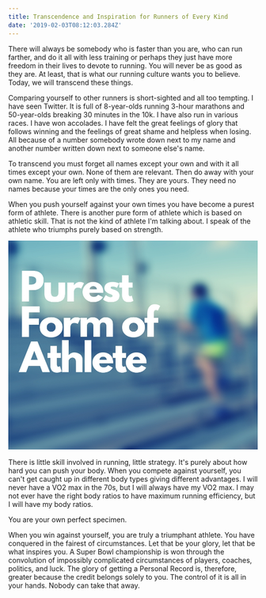 ```yaml
---
title: Transcendence and Inspiration for Runners of Every Kind
date: '2019-02-03T08:12:03.284Z'
---
```


There will always be somebody who is faster than you are, who can run farther, and do it all with less training or perhaps they just have more freedom in their lives to devote to running. You will never be as good as they are. At least, that is what our running culture wants you to believe. Today, we will transcend these things.

Comparing yourself to other runners is short-sighted and all too tempting. I have seen Twitter. It is full of 8-year-olds running 3-hour marathons and 50-year-olds breaking 30 minutes in the 10k. I have also run in various races. I have won accolades. I have felt the great feelings of glory that follows winning and the feelings of great shame and helpless when losing. All because of a number somebody wrote down next to my name and another number written down next to someone else's name.

To transcend you must forget all names except your own and with it all times except your own. None of them are relevant. Then do away with your own name. You are left only with times. They are yours. They need no names because your times are the only ones you need.

When you push yourself against your own times you have become a purest form of athlete. There is another pure form of athlete which is based on athletic skill. That is not the kind of athlete I'm talking about. I speak of the athlete who triumphs purely based on strength.

![Purest Form of Athlete](./purest-athlete.jpg)

There is little skill involved in running, little strategy. It's purely about how hard you can push your body. When you compete against yourself, you can't get caught up in different body types giving different advantages. I will never have a VO2 max in the 70s, but I will always have my VO2 max. I may not ever have the right body ratios to have maximum running efficiency, but I will have my body ratios.

You are your own perfect specimen.

When you win against yourself, you are truly a triumphant athlete. You have conquered in the fairest of circumstances. Let that be your glory, let that be what inspires you. A Super Bowl championship is won through the convolution of impossibly complicated circumstances of players, coaches, politics, and luck. The glory of getting a Personal Record is, therefore, greater because the credit belongs solely to you. The control of it is all in your hands. Nobody can take that away.
